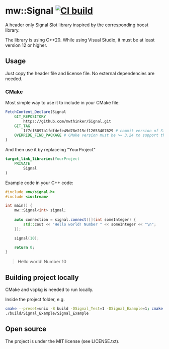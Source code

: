 # mw::Signal [![CI build](https://github.com/mwthinker/Signal/actions/workflows/ci.yml/badge.svg)](https://github.com/mwthinker/Signal/actions/workflows/ci.yml)

A header only Signal Slot library inspired by the corresponding boost library.

The library is using C++20. While using Visual Studio, it must be at least version 12 or higher.

## Usage
Just copy the header file and license file. No external dependencies are needed.

### CMake
Most simple way to use it to include in your CMake file:

```cmake
FetchContent_Declare(Signal
	GIT_REPOSITORY
		https://github.com/mwthinker/Signal.git
	GIT_TAG
		1f7cf5097a1fdfdefe49d78e215cf12653407629 # commit version of Signal to use
	OVERRIDE_FIND_PACKAGE # CMake version must be >= 3.24 to support this
)
```

And then use it by replaceing "YourProject"
```cmake
target_link_libraries(YourProject
	PRIVATE
		Signal
)
```

Example code in your C++ code:
```cpp
#include <mw/signal.h>
#include <iostream>

int main() {
    mw::Signal<int> signal;
    
    auto connection = signal.connect([](int someInteger) {
		std::cout << "Hello world! Number " << someInteger << "\n"; 
	});

    signal(10);

    return 0;
}

```
> Hello world! Number 10

## Building project locally
CMake and vcpkg is needed to run locally.

Inside the project folder, e.g.
```bash
cmake --preset=unix -B build -DSignal_Test=1 -DSignal_Example=1; cmake --build build; ctest --test-dir build/Signal_Test
./build/Signal_Example/Signal_Example
```

## Open source
The project is under the MIT license (see LICENSE.txt).
